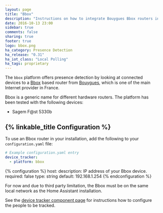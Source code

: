 ```yaml
---
layout: page
title: "Bbox"
description: "Instructions on how to integrate Bouygues Bbox routers into Home Assistant."
date: 2016-10-13 23:00
sidebar: true
comments: false
sharing: true
footer: true
logo: bbox.png
ha_category: Presence Detection
ha_release: "0.31"
ha_iot_class: "Local Polling"
ha_tags: proprietary
---
```



The `bbox` platform offers presence detection by looking at connected devices to a [Bbox](https://fr.wikipedia.org/wiki/Bbox) based router from [Bouygues](https://www.bouyguestelecom.fr/), which is one of the main Internet provider in France.

Bbox is a generic name for different hardware routers. The platform has been tested with the following devices:

- Sagem F@st 5330b

## {% linkable_title Configuration %}

To use an Bbox router in your installation, add the following to your `configuration.yaml` file:

```yaml
# Example configuration.yaml entry
device_tracker:
  - platform: bbox
```

{% configuration %}
host:
  description: IP address of your Bbox device.
  required: false
  type: string
  default: 192.168.1.254
{% endconfiguration %}


<p class='note warning'>
For now and due to third party limitation, the Bbox must be on the same local network as the Home Assistant installation.
</p>

See the [device tracker component page](/components/device_tracker/) for instructions how to configure the people to be tracked.

